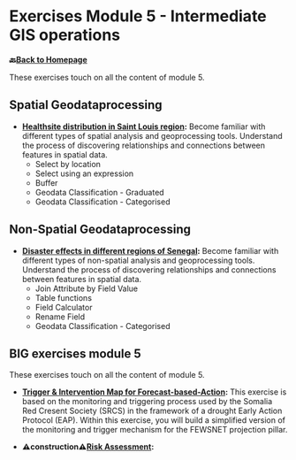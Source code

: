 # Exercises Module 5 - Intermediate GIS operations

__🔙[Back to Homepage](/content/intro.md)__

These exercises touch on all the content of module 5.

## Spatial Geodataprocessing

* __[Healthsite distribution in Saint Louis region](/content/Modul_5/en_qgis_spatial_tools_ex1.md):__ Become familiar with different types of spatial analysis and geoprocessing tools. Understand the process of discovering relationships and connections between features in spatial data.
    * Select by location
    * Select using an expression
    * Buffer
    * Geodata Classification - Graduated
    * Geodata Classification - Categorised

## Non-Spatial Geodataprocessing

* __[Disaster effects in different regions of Senegal](/content/Modul_5/en_qgis_non_spatial_tools_ex1.md):__ Become familiar with different types of non-spatial analysis and geoprocessing tools. Understand the process of discovering relationships and connections between features in spatial data.
    * Join Attribute by Field Value
    * Table functions
    * Field Calculator
    * Rename Field
    * Geodata Classification - Categorised

## BIG exercises module 5

These exercises touch on all the content of module 5. 

* __[Trigger & Intervention Map for Forecast-based-Action](/content/Modul_5/en_qgis_modul_5_ex2.md):__ This exercise is based on the monitoring and triggering process used by the Somalia Red Cresent Society (SRCS) in the framework of a drought Early Action Protocol (EAP).
Within this exercise, you will build a simplified version of the monitoring and trigger mechanism for the FEWSNET projection pillar. 

*  __⚠️construction⚠️[Risk Assessment](/content/Modul_5/en_qgis_modul_5_ex1.md):__ 